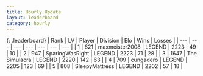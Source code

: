 ```yaml
---
title: Hourly Update
layout: leaderboard
category: hourly
---
```


{: .leaderboard}
| Rank | LV | Player | Division | Elo | Wins | Losses |
| --- | --- | --- | --- | --- | --- | --- |
| <span data-change="2">1</span> | 621 | <span title="ID: 410122">maxmeister2008</span> | LEGEND | <span data-change="13">2223</span> | <span data-change="2">49</span> | <span data-change="0">10</span> |
| <span data-change="-1">2</span> | 947 | <span title="ID: 402846">SparingWasRight</span> | LEGEND | <span data-change="0">2223</span> | <span data-change="0">71</span> | <span data-change="0">28</span> |
| <span data-change="-1">3</span> | 1647 | <span title="ID: 366840">The Simulacra</span> | LEGEND | <span data-change="0">2220</span> | <span data-change="0">142</span> | <span data-change="0">63</span> |
| <span data-change="0">4</span> | 709 | <span title="ID: 54134">cungadero</span> | LEGEND | <span data-change="0">2205</span> | <span data-change="0">123</span> | <span data-change="0">69</span> |
| <span data-change="0">5</span> | 808 | <span title="ID: 153129">SleepyMattress</span> | LEGEND | <span data-change="0">2202</span> | <span data-change="0">57</span> | <span data-change="0">18</span> |